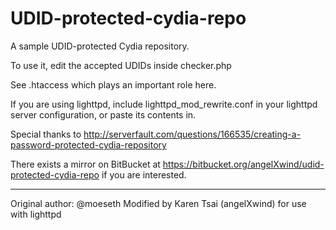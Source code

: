 UDID-protected-cydia-repo
============

A sample UDID-protected Cydia repository.

To use it, edit the accepted UDIDs inside checker.php

See .htaccess which plays an important role here.

If you are using lighttpd, include lighttpd_mod_rewrite.conf in your lighttpd server configuration, or paste its contents in.

Special thanks to http://serverfault.com/questions/166535/creating-a-password-protected-cydia-repository

There exists a mirror on BitBucket at https://bitbucket.org/angelXwind/udid-protected-cydia-repo if you are interested.

-------
Original author: @moeseth
Modified by Karen Tsai (angelXwind) for use with lighttpd